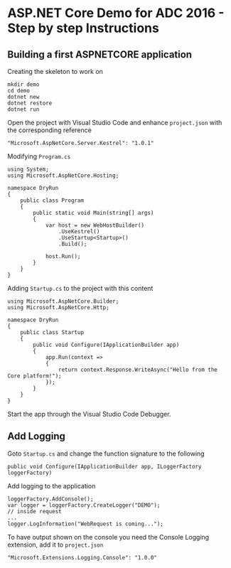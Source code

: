 # ASP.NET Core Demo for ADC 2016 - Step by step Instructions

## Building a first ASPNETCORE application

Creating the skeleton to work on

```
mkdir demo
cd demo
dotnet new
dotnet restore
dotnet run
```

Open the project with Visual Studio Code and enhance `project.json` with the corresponding reference

```
"Microsoft.AspNetCore.Server.Kestrel": "1.0.1"
```

Modifying `Program.cs`

```
using System;
using Microsoft.AspNetCore.Hosting;

namespace DryRun
{
    public class Program
    {
        public static void Main(string[] args)
        {
            var host = new WebHostBuilder()
                .UseKestrel()
                .UseStartup<Startup>()
                .Build();

            host.Run();
        }
    }
}
```

Adding `Startup.cs` to the project with this content

```
using Microsoft.AspNetCore.Builder;
using Microsoft.AspNetCore.Http;

namespace DryRun
{
    public class Startup
    {
        public void Configure(IApplicationBuilder app)
        {
            app.Run(context =>
            {
                return context.Response.WriteAsync("Hello from the Core platform!");
            });
        }
    }
}
```

Start the app through the Visual Studio Code Debugger.

## Add Logging

Goto `Startup.cs` and change the function signature to the following

```
public void Configure(IApplicationBuilder app, ILoggerFactory loggerFactory)
```

Add logging to the application

```
loggerFactory.AddConsole();
var logger = loggerFactory.CreateLogger("DEMO");
// inside request
...
logger.LogInformation("WebRequest is coming...");
```

To have output shown on the console you need the Console Logging extension, add it to `project.json`

```
"Microsoft.Extensions.Logging.Console": "1.0.0"
```
